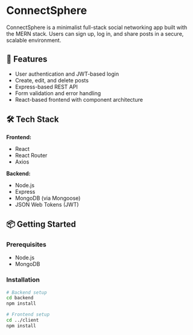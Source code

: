 # ConnectSphere

ConnectSphere is a minimalist full-stack social networking app built with the MERN stack. Users can sign up, log in, and share posts in a secure, scalable environment.

## 🚀 Features

- User authentication and JWT-based login
- Create, edit, and delete posts
- Express-based REST API
- Form validation and error handling
- React-based frontend with component architecture

## 🛠 Tech Stack

**Frontend:**
- React
- React Router
- Axios

**Backend:**
- Node.js
- Express
- MongoDB (via Mongoose)
- JSON Web Tokens (JWT)

## 📦 Getting Started

### Prerequisites

- Node.js
- MongoDB

### Installation

```bash
# Backend setup
cd backend
npm install

# Frontend setup
cd ../client
npm install
